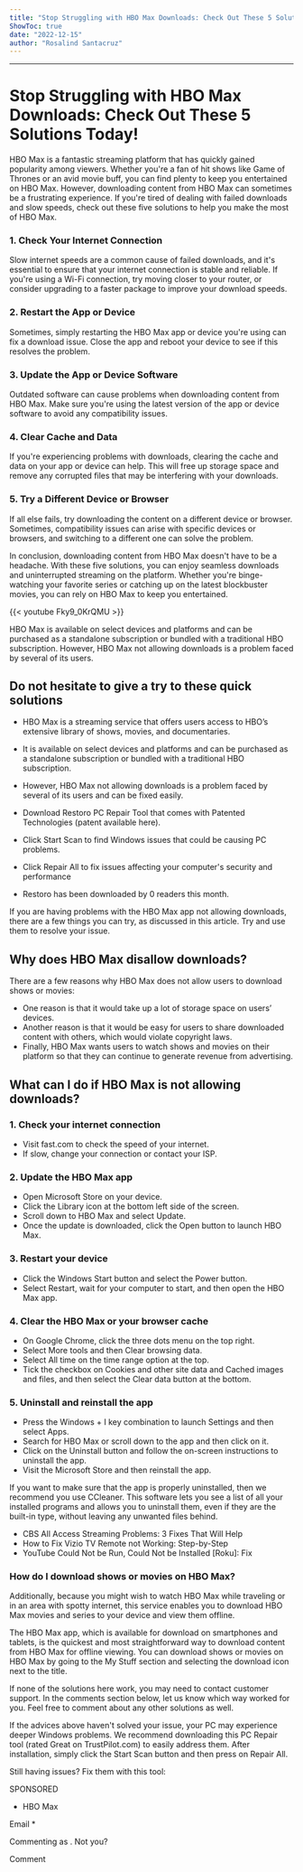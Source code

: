 ```yaml
---
title: "Stop Struggling with HBO Max Downloads: Check Out These 5 Solutions Today!"
ShowToc: true 
date: "2022-12-15"
author: "Rosalind Santacruz"
---
```

*****
# Stop Struggling with HBO Max Downloads: Check Out These 5 Solutions Today!

HBO Max is a fantastic streaming platform that has quickly gained popularity among viewers. Whether you're a fan of hit shows like Game of Thrones or an avid movie buff, you can find plenty to keep you entertained on HBO Max. However, downloading content from HBO Max can sometimes be a frustrating experience. If you're tired of dealing with failed downloads and slow speeds, check out these five solutions to help you make the most of HBO Max.

### 1. Check Your Internet Connection

Slow internet speeds are a common cause of failed downloads, and it's essential to ensure that your internet connection is stable and reliable. If you're using a Wi-Fi connection, try moving closer to your router, or consider upgrading to a faster package to improve your download speeds.

### 2. Restart the App or Device

Sometimes, simply restarting the HBO Max app or device you're using can fix a download issue. Close the app and reboot your device to see if this resolves the problem.

### 3. Update the App or Device Software

Outdated software can cause problems when downloading content from HBO Max. Make sure you're using the latest version of the app or device software to avoid any compatibility issues.

### 4. Clear Cache and Data

If you're experiencing problems with downloads, clearing the cache and data on your app or device can help. This will free up storage space and remove any corrupted files that may be interfering with your downloads.

### 5. Try a Different Device or Browser

If all else fails, try downloading the content on a different device or browser. Sometimes, compatibility issues can arise with specific devices or browsers, and switching to a different one can solve the problem.

In conclusion, downloading content from HBO Max doesn't have to be a headache. With these five solutions, you can enjoy seamless downloads and uninterrupted streaming on the platform. Whether you're binge-watching your favorite series or catching up on the latest blockbuster movies, you can rely on HBO Max to keep you entertained.

{{< youtube Fky9_0KrQMU >}} 



HBO Max is available on select devices and platforms and can be purchased as a standalone subscription or bundled with a traditional HBO subscription. However, HBO Max not allowing downloads is a problem faced by several of its users.
 
## Do not hesitate to give a try to these quick solutions
 
- HBO Max is a streaming service that offers users access to HBO’s extensive library of shows, movies, and documentaries.
 - It is available on select devices and platforms and can be purchased as a standalone subscription or bundled with a traditional HBO subscription.
 - However, HBO Max not allowing downloads is a problem faced by several of its users and can be fixed easily.

 

 
- Download Restoro PC Repair Tool that comes with Patented Technologies (patent available here).
 - Click Start Scan to find Windows issues that could be causing PC problems.
 - Click Repair All to fix issues affecting your computer's security and performance

 
- Restoro has been downloaded by 0 readers this month.

 
If you are having problems with the HBO Max app not allowing downloads, there are a few things you can try, as discussed in this article. Try and use them to resolve your issue. 
 
## Why does HBO Max disallow downloads?
 
There are a few reasons why HBO Max does not allow users to download shows or movies:
 
- One reason is that it would take up a lot of storage space on users’ devices.
 - Another reason is that it would be easy for users to share downloaded content with others, which would violate copyright laws.
 - Finally, HBO Max wants users to watch shows and movies on their platform so that they can continue to generate revenue from advertising.

 
## What can I do if HBO Max is not allowing downloads?
 
### 1. Check your internet connection
 
- Visit fast.com to check the speed of your internet.
 - If slow, change your connection or contact your ISP.

 
### 2. Update the HBO Max app
 
- Open Microsoft Store on your device.
 - Click the Library icon at the bottom left side of the screen.
 - Scroll down to HBO Max and select Update.
 - Once the update is downloaded, click the Open button to launch HBO Max.

 
### 3. Restart your device
 
- Click the Windows Start button and select the Power button.
 - Select Restart, wait for your computer to start, and then open the HBO Max app.

 
### 4. Clear the HBO Max or your browser cache
 
- On Google Chrome, click the three dots menu on the top right.
 - Select More tools and then Clear browsing data.
 - Select All time on the time range option at the top.
 - Tick the checkbox on Cookies and other site data and Cached images and files, and then select the Clear data button at the bottom.

 
### 5. Uninstall and reinstall the app
 
- Press the Windows + I key combination to launch Settings and then select Apps.
 - Search for HBO Max or scroll down to the app and then click on it.
 - Click on the Uninstall button and follow the on-screen instructions to uninstall the app.
 - Visit the Microsoft Store and then reinstall the app.

 
If you want to make sure that the app is properly uninstalled, then we recommend you use CCleaner. This software lets you see a list of all your installed programs and allows you to uninstall them, even if they are the built-in type, without leaving any unwanted files behind. 
 
- CBS All Access Streaming Problems: 3 Fixes That Will Help
 - How to Fix Vizio TV Remote not Working: Step-by-Step
 - YouTube Could Not be Run, Could Not be Installed [Roku]: Fix

 
### How do I download shows or movies on HBO Max?
 
Additionally, because you might wish to watch HBO Max while traveling or in an area with spotty internet, this service enables you to download HBO Max movies and series to your device and view them offline.
 
The HBO Max app, which is available for download on smartphones and tablets, is the quickest and most straightforward way to download content from HBO Max for offline viewing. You can download shows or movies on HBO Max by going to the My Stuff section and selecting the download icon next to the title.
 
If none of the solutions here work, you may need to contact customer support. In the comments section below, let us know which way worked for you. Feel free to comment about any other solutions as well.
 
If the advices above haven't solved your issue, your PC may experience deeper Windows problems. We recommend downloading this PC Repair tool (rated Great on TrustPilot.com) to easily address them. After installation, simply click the Start Scan button and then press on Repair All.
 
Still having issues? Fix them with this tool:
 
SPONSORED
 
- HBO Max

 
Email * 
 

Commenting as .
Not you?

 
Comment 





